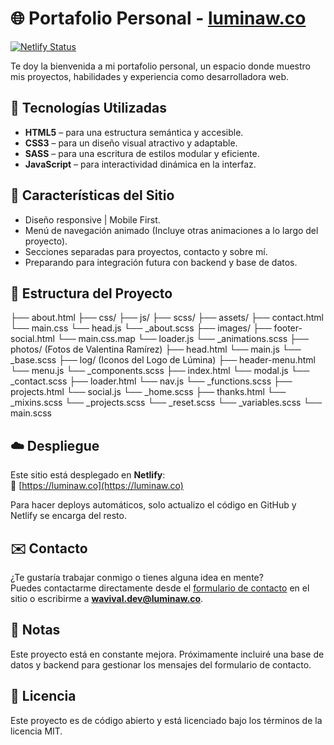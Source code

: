 # 🌐 Portafolio Personal - [luminaw.co](https://luminaw.co)

[![Netlify Status](https://api.netlify.com/api/v1/badges/e98bb3f9-a048-4e91-a74b-26a1166ed6bc/deploy-status)](https://app.netlify.com/sites/luminaw/deploys)

Te doy la bienvenida a mi portafolio personal, un espacio donde muestro mis proyectos, habilidades y experiencia como desarrolladora web.

## 🚀 Tecnologías Utilizadas

- **HTML5** – para una estructura semántica y accesible.  
- **CSS3** – para un diseño visual atractivo y adaptable.  
- **SASS** – para una escritura de estilos modular y eficiente.  
- **JavaScript** – para interactividad dinámica en la interfaz.
  

## 🧩 Características del Sitio

- Diseño responsive | Mobile First.
- Menú de navegación animado (Incluye otras animaciones a lo largo del proyecto).
- Secciones separadas para proyectos, contacto y sobre mí.
- Preparando para integración futura con backend y base de datos.


## 📂 Estructura del Proyecto

├── about.html                ├── css/                  ├── js/                  ├── scss/                  ├── assets/
├── contact.html                └── main.css              └── head.js              └── _about.scss            ├── images/
├── footer-social.html          └── main.css.map          └── loader.js            └── _animations.scss          ├── photos/ (Fotos de Valentina Ramírez)
├── head.html                                             └── main.js              └── _base.scss                ├── log/    (Iconos del Logo de Lúmina)
├── header-menu.html                                      └── menu.js              └── _components.scss
├── index.html                                            └── modal.js             └── _contact.scss
├── loader.html                                           └── nav.js               └── _functions.scss
├── projects.html                                         └── social.js            └── _home.scss
├── thanks.html                                                                    └── _mixins.scss
                                                                                   └── _projects.scss
                                                                                   └── _reset.scss
                                                                                   └── _variables.scss
                                                                                   └── main.scss
                         

## ☁️ Despliegue

Este sitio está desplegado en **Netlify**:  
🔗 [https://luminaw.co](https://luminaw.co)

Para hacer deploys automáticos, solo actualizo el código en GitHub y Netlify se encarga del resto.


## ✉️ Contacto

¿Te gustaría trabajar conmigo o tienes alguna idea en mente?  
Puedes contactarme directamente desde el [formulario de contacto](https://luminaw.co/contact.html) en el sitio o escribirme a **wavival.dev@luminaw.co**.


## 📌 Notas

Este proyecto está en constante mejora. Próximamente incluiré una base de datos y backend para gestionar los mensajes del formulario de contacto.


## 📜 Licencia

Este proyecto es de código abierto y está licenciado bajo los términos de la licencia MIT.

